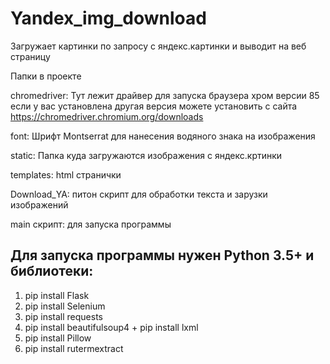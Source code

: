 # Yandex_img_download
Загружает картинки по запросу с яндекс.картинки и выводит на веб страницу 

Папки в проекте

chromedriver: Тут лежит драйвер для запуска браузера хром версии 85 если у вас установлена другая версия можете установить с сайта https://chromedriver.chromium.org/downloads

font: Шрифт Montserrat для нанесения водяного знака на изображения

static: Папка куда загружаются изображения с яндекс.кртинки

templates: html странички

Download_YA: питон скрипт для обработки текста и зарузки изображений

main скрипт: для запуска программы 

## Для запуска программы нужен Python 3.5+ и библиотеки:
1) pip install Flask
2) pip install Selenium
3) pip install requests
4) pip install beautifulsoup4 + pip install lxml
5) pip install Pillow
6) pip install rutermextract
